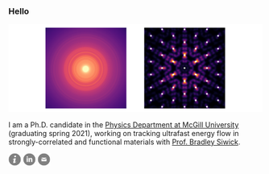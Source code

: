 ### Hello

<img src="https://raw.githubusercontent.com/LaurentRDC/LaurentRDC/master/images/header.svg"/>

I am a Ph.D. candidate in the [Physics Department at McGill University](http://www.physics.mcgill.ca/) (graduating spring 2021), working on tracking ultrafast energy flow in strongly-correlated and functional materials with [Prof. Bradley Siwick](http://www.physics.mcgill.ca/siwicklab/).

[<img src="https://raw.githubusercontent.com/LaurentRDC/LaurentRDC/master/images/info.svg" alt="personal website" width="25" height="25"/>](https://laurentrdc.xyz) [<img src="https://raw.githubusercontent.com/LaurentRDC/LaurentRDC/master/images/linkedin.svg" alt="LinkedIn profile" width="25" height="25"/>](https://www.linkedin.com/in/laurent-p-ren%C3%A9-de-cotret-296b38152/) [<img src="https://raw.githubusercontent.com/LaurentRDC/LaurentRDC/master/images/mail.svg" alt="e-mail" width="25" height="25"/>](mailto:laurent.decotret@outlook.com)
<!-- 
    ATTRIBUTION
    This profile layout was inspired by F. Poitevin (https://github.com/fredericpoitevin)
    Icons modified from http://www.entypo.com/ 
-->
